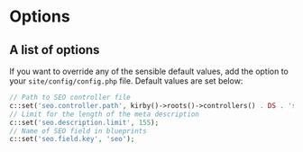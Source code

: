 # Options

## A list of options

If you want to override any of the sensible default values, add the option to your `site/config/config.php` file. Default values are set below:

```php
// Path to SEO controller file
c::set('seo.controller.path', kirby()->roots()->controllers() . DS . 'seo');
// Limit for the length of the meta description
c::set('seo.description.limit', 155);
// Name of SEO field in blueprints
c::set('seo.field.key', 'seo');
```
